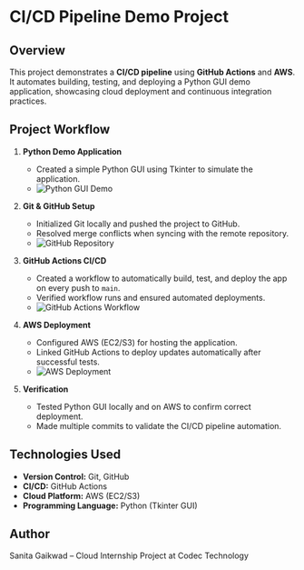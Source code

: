 # CI/CD Pipeline Demo Project

## Overview
This project demonstrates a **CI/CD pipeline** using **GitHub Actions** and **AWS**. It automates building, testing, and deploying a Python GUI demo application, showcasing cloud deployment and continuous integration practices.

## Project Workflow
1. **Python Demo Application**  
   - Created a simple Python GUI using Tkinter to simulate the application.  
   - ![Python GUI Demo](images/python-gui.png)

2. **Git & GitHub Setup**  
   - Initialized Git locally and pushed the project to GitHub.  
   - Resolved merge conflicts when syncing with the remote repository.  
   - ![GitHub Repository](images/repo-overview.png)

3. **GitHub Actions CI/CD**  
   - Created a workflow to automatically build, test, and deploy the app on every push to `main`.  
   - Verified workflow runs and ensured automated deployments.  
   - ![GitHub Actions Workflow](images/workflow-success.png)

4. **AWS Deployment**  
   - Configured AWS (EC2/S3) for hosting the application.  
   - Linked GitHub Actions to deploy updates automatically after successful tests.  
   - ![AWS Deployment](images/aws-deployment.png)

5. **Verification**  
   - Tested Python GUI locally and on AWS to confirm correct deployment.  
   - Made multiple commits to validate the CI/CD pipeline automation.

## Technologies Used
- **Version Control:** Git, GitHub  
- **CI/CD:** GitHub Actions  
- **Cloud Platform:** AWS (EC2/S3)  
- **Programming Language:** Python (Tkinter GUI)  

## Author
Sanita Gaikwad – Cloud Internship Project at Codec Technology
